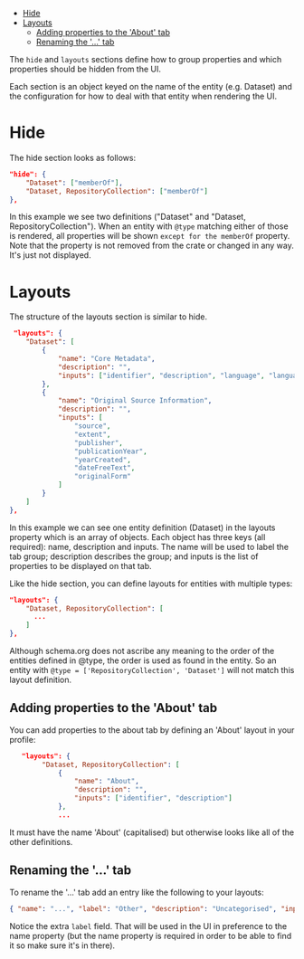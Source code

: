 -   [Hide](#hide)
-   [Layouts](#layouts)
    -   [Adding properties to the 'About' tab](#adding-properties-to-the-about-tab)
    -   [Renaming the '...' tab](#renaming-the--tab)

The `hide` and `layouts` sections define how to group properties and which properties should be
hidden from the UI.

Each section is an object keyed on the name of the entity (e.g. Dataset) and the configuration for
how to deal with that entity when rendering the UI.

# Hide

The hide section looks as follows:

```JSON
"hide": {
    "Dataset": ["memberOf"],
    "Dataset, RepositoryCollection": ["memberOf"]
},
```

In this example we see two definitions ("Dataset" and "Dataset, RepositoryCollection"). When an
entity with `@type` matching either of those is rendered, all properties will be shown
`except for the memberOf` property. Note that the property is not removed from the crate or changed
in any way. It's just not displayed.

# Layouts

The structure of the layouts section is similar to hide.

```JSON
 "layouts": {
    "Dataset": [
        {
            "name": "Core Metadata",
            "description": "",
            "inputs": ["identifier", "description", "language", "languageName", "subject"]
        },
        {
            "name": "Original Source Information",
            "description": "",
            "inputs": [
                "source",
                "extent",
                "publisher",
                "publicationYear",
                "yearCreated",
                "dateFreeText",
                "originalForm"
            ]
        }
    ]
},
```

In this example we can see one entity definition (Dataset) in the layouts property which is an array
of objects. Each object has three keys (all required): name, description and inputs. The name will
be used to label the tab group; description describes the group; and inputs is the list of
properties to be displayed on that tab.

Like the hide section, you can define layouts for entities with multiple types:

```JSON
"layouts": {
    "Dataset, RepositoryCollection": [
      ...
    ]
},
```

Although schema.org does not ascribe any meaning to the order of the entities defined in @type, the
order is used as found in the entity. So an entity with
`@type = ['RepositoryCollection', 'Dataset']` will not match this layout definition.

## Adding properties to the 'About' tab

You can add properties to the about tab by defining an 'About' layout in your profile:

```JSON
   "layouts": {
        "Dataset, RepositoryCollection": [
            {
                "name": "About",
                "description": "",
                "inputs": ["identifier", "description"]
            },
            ...
```

It must have the name 'About' (capitalised) but otherwise looks like all of the other definitions.

## Renaming the '...' tab

To rename the '...' tab add an entry like the following to your layouts:

```JSON
{ "name": "...", "label": "Other", "description": "Uncategorised", "inputs": [] }
```

Notice the extra `label` field. That will be used in the UI in preference to the name property (but
the name property is required in order to be able to find it so make sure it's in there).

